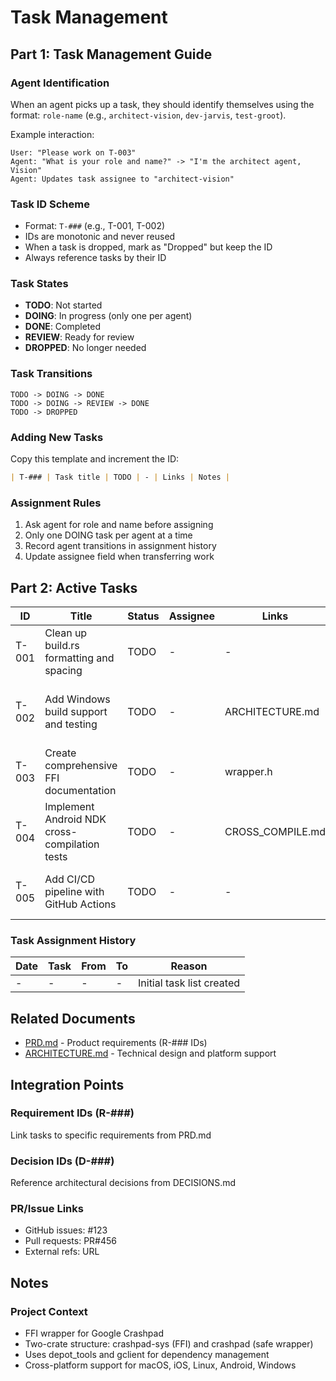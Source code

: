 <!-- DOCGUIDE HEADER
Version: 1.0
Generated: 2025-08-06
Project Type: Rust Library (FFI Wrapper)
Task ID Scheme: T-### (monotonic, never reuse)
Last Updated: 2025-08-06
Update Command: claude commands/scaffold/tasks.md
-->

# Task Management

## Part 1: Task Management Guide

### Agent Identification
When an agent picks up a task, they should identify themselves using the format: `role-name` (e.g., `architect-vision`, `dev-jarvis`, `test-groot`).

Example interaction:
```
User: "Please work on T-003"
Agent: "What is your role and name?" -> "I'm the architect agent, Vision"
Agent: Updates task assignee to "architect-vision"
```

### Task ID Scheme
- Format: `T-###` (e.g., T-001, T-002)
- IDs are monotonic and never reused
- When a task is dropped, mark as "Dropped" but keep the ID
- Always reference tasks by their ID

### Task States
- **TODO**: Not started
- **DOING**: In progress (only one per agent)
- **DONE**: Completed
- **REVIEW**: Ready for review
- **DROPPED**: No longer needed

### Task Transitions
```
TODO -> DOING -> DONE
TODO -> DOING -> REVIEW -> DONE
TODO -> DROPPED
```

### Adding New Tasks

Copy this template and increment the ID:
```markdown
| T-### | Task title | TODO | - | Links | Notes |
```

### Assignment Rules
1. Ask agent for role and name before assigning
2. Only one DOING task per agent at a time
3. Record agent transitions in assignment history
4. Update assignee field when transferring work

## Part 2: Active Tasks

| ID | Title | Status | Assignee | Links | Notes |
|----|-------|--------|----------|-------|-------|
| T-001 | Clean up build.rs formatting and spacing | TODO | - | - | Refactor mentioned in recent commits |
| T-002 | Add Windows build support and testing | TODO | - | ARCHITECTURE.md | Windows platform listed but not fully implemented |
| T-003 | Create comprehensive FFI documentation | TODO | - | wrapper.h | Document all exposed C++ functions |
| T-004 | Implement Android NDK cross-compilation tests | TODO | - | CROSS_COMPILE.md | Android support added but needs testing |
| T-005 | Add CI/CD pipeline with GitHub Actions | TODO | - | - | Build and test on all supported platforms |

### Task Assignment History

| Date | Task | From | To | Reason |
|------|------|------|----|--------|
| - | - | - | - | Initial task list created |

## Related Documents

- [PRD.md](./PRD.md) - Product requirements (R-### IDs)
- [ARCHITECTURE.md](./ARCHITECTURE.md) - Technical design and platform support

## Integration Points

### Requirement IDs (R-###)
Link tasks to specific requirements from PRD.md

### Decision IDs (D-###)
Reference architectural decisions from DECISIONS.md

### PR/Issue Links
- GitHub issues: #123
- Pull requests: PR#456
- External refs: URL

## Notes

### Project Context
- FFI wrapper for Google Crashpad
- Two-crate structure: crashpad-sys (FFI) and crashpad (safe wrapper)
- Uses depot_tools and gclient for dependency management
- Cross-platform support for macOS, iOS, Linux, Android, Windows
